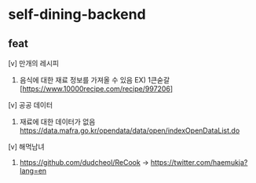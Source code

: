 # self-dining-backend

## feat
[v] 만개의 레시피 
1. 음식에 대한 재료 정보를 가져올 수 있음 EX) 1큰숟갈[https://www.10000recipe.com/recipe/997206]

[v] 공공 데이터
1. 재료에 대한 데이터가 없음 https://data.mafra.go.kr/opendata/data/open/indexOpenDataList.do

[v] 해먹남녀
1. https://github.com/dudcheol/ReCook -> https://twitter.com/haemukja?lang=en

